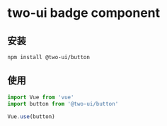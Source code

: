 # two-ui badge component

## 安装

```shell
npm install @two-ui/button
```

## 使用

```javascript
import Vue from 'vue'
import button from '@two-ui/button'

Vue.use(button)
```